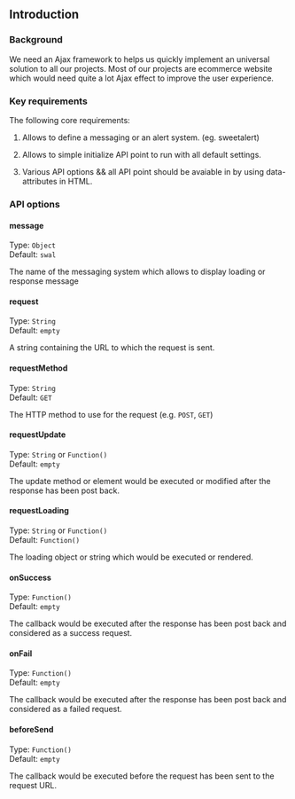 ## Introduction
### Background

We need an Ajax framework to helps us quickly implement an universal solution to all our projects. Most of our projects are ecommerce website which would need quite a lot Ajax effect to improve the user experience.


### Key requirements
The following core requirements:

1. Allows to define a messaging or an alert system. (eg. sweetalert)

2. Allows to simple initialize API point to run with all default settings.

3. Various API options && all API point should be avaiable in by using data-attributes in HTML.


### API options

#### message
Type: ``` Object ``` \
Default: ``` swal ```

The name of the messaging system which allows to display loading or response message

#### request
Type: ``` String ``` \
Default: ``` empty ```


A string containing the URL to which the request is sent.

#### requestMethod
Type: ``` String ```\
Default: ``` GET ```

The HTTP method to use for the request (e.g. ``` POST ```, ``` GET ```)

#### requestUpdate
Type: ``` String ``` or ``` Function() ```\
Default: ``` empty ```

The update method or element would be executed or modified after the response has been post back.

#### requestLoading
Type: ``` String ``` or ``` Function() ```\
Default: ``` Function() ```

The loading object or string which would be executed or rendered.

#### onSuccess
Type: ``` Function() ``` \
Default: ``` empty ```

The callback would be executed after the response has been post back and considered as a success request.


#### onFail
Type: ``` Function() ``` \
Default: ``` empty ```

The callback would be executed after the response has been post back and considered as a failed request.

#### beforeSend
Type: ``` Function() ``` \
Default: ``` empty ```

The callback would be executed before the request has been sent to the request URL.
